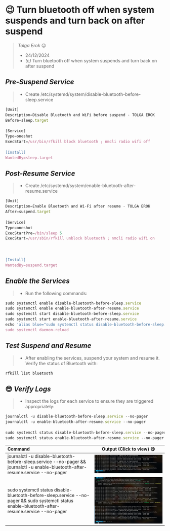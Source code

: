 #  :wink: Turn bluetooth off when system suspends and turn back on after suspend

> *Tolga Erok* :wink:
>
> - 24/12/2024
> - *(c)* Turn bluetooth off when system suspends and turn back on after suspend

## ***Pre-Suspend Service***

> - Create /etc/systemd/system/disable-bluetooth-before-sleep.service

``` js
[Unit]
Description=Disable Bluetooth and WiFi before suspend - TOLGA EROK
Before=sleep.target

[Service]
Type=oneshot
ExecStart=/usr/bin/rfkill block bluetooth ; nmcli radio wifi off

[Install]
WantedBy=sleep.target
```

## *Post-Resume Service*

> - Create /etc/systemd/system/enable-bluetooth-after-resume.service

``` js
[Unit]
Description=Enable Bluetooth and Wi-Fi after resume - TOLGA EROK
After=suspend.target

[Service]
Type=oneshot
ExecStartPre=/bin/sleep 5
ExecStart=/usr/sbin/rfkill unblock bluetooth ; nmcli radio wifi on



[Install]
WantedBy=suspend.target
```

## *Enable the Services*

> - Run the following commands:

``` js
sudo systemctl enable disable-bluetooth-before-sleep.service
sudo systemctl enable enable-bluetooth-after-resume.service
sudo systemctl start disable-bluetooth-before-sleep.service
sudo systemctl start enable-bluetooth-after-resume.service
echo 'alias blue="sudo systemctl status disable-bluetooth-before-sleep.service --no-pager || true && echo && sudo systemctl status enable-bluetooth-after-resume.service --no-pager || true"' >> ~/.bashrc
sudo systemctl daemon-reload
``` 

## *Test Suspend and Resume*

> - After enabling the services, suspend your system and resume it. Verify the status of Bluetooth with:

``` js
rfkill list bluetooth
```

##  :sunglasses: *Verify Logs*

> - Inspect the logs for each service to ensure they are triggered appropriately:

``` js
journalctl -u disable-bluetooth-before-sleep.service --no-pager
journalctl -u enable-bluetooth-after-resume.service --no-pager

sudo systemctl status disable-bluetooth-before-sleep.service --no-pager
sudo systemctl status enable-bluetooth-after-resume.service --no-pager
```

| Command | Output (Click to view) :yum: |
| :------ | ----------- |
| journalctl -u disable-bluetooth-before-sleep.service --no-pager &&  journalctl -u enable-bluetooth-after-resume.service --no-pager  | ![screen-shot](image.png) |
| sudo systemctl status disable-bluetooth-before-sleep.service --no-pager && sudo systemctl status enable-bluetooth-after-resume.service --no-pager  | ![screen-shot](image-1.png) |

